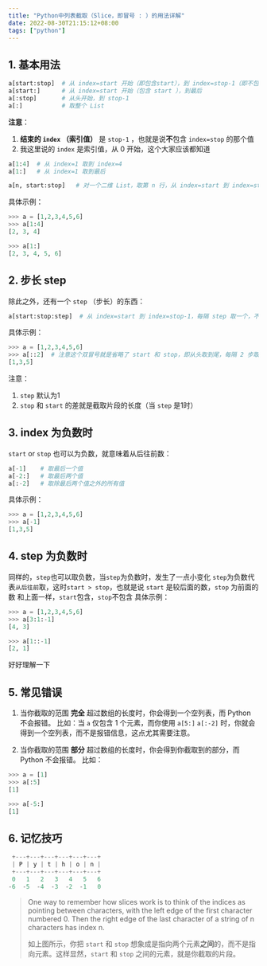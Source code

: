 ```yaml
---
title: "Python中列表截取（Slice，即冒号 : ）的用法详解"
date: 2022-08-30T21:15:12+08:00
tags: ["python"]
---
```


## 1. 基本用法

```python
a[start:stop]  # 从 index=start 开始（即包含start），到 index=stop-1（即不包含stop）
a[start:]      # 从 index=start 开始（包含 start ），到最后
a[:stop]       # 从头开始，到 stop-1
a[:]           # 取整个 List
```

**注意**：

1. **结束的 `index` （索引值）** 是 `stop-1` ，也就是说**不**包含 `index=stop` 的那个值
2. 我这里说的 `index` 是索引值，从 0 开始，这个大家应该都知道

```python
a[1:4]  # 从 index=1 取到 index=4
a[1:]   # 从 index=1 取到最后
```

```python
a[n, start:stop]   # 对一个二维 List，取第 n 行，从 index=start 到 index=stop-1 间的列
```

具体示例：

```python
>>> a = [1,2,3,4,5,6]
>>> a[1:4]
[2, 3, 4]

>>> a[1:]
[2, 3, 4, 5, 6]
```

## 2. 步长 step

除此之外，还有一个 `step` （步长）的东西：

```python
a[start:stop:step]  # 从 index=start 到 index=stop-1，每隔 step 取一个，不超过 stop-1
```

具体示例：

```python
>>> a = [1,2,3,4,5,6]
>>> a[::2]  # 注意这个双冒号就是省略了 start 和 stop，即从头取到尾，每隔 2 步取一个
[1,3,5]
```

注意：

1. `step` 默认为1
2. `stop` 和 `start` 的差就是截取片段的长度（当 `step` 是1时）

## 3. index 为负数时

`start` or `stop` 也可以为负数，就意味着从后往前数：

```python
a[-1]    # 取最后一个值
a[-2:]   # 取最后两个值
a[:-2]   # 取除最后两个值之外的所有值
```

具体示例：

```python
>>> a = [1,2,3,4,5,6]
>>> a[-1] 
[1,3,5]
```

## 4. step 为负数时

同样的，`step`也可以取负数，当`step`为负数时，发生了一点小变化
`step`为负数代表`从后往前`取，这时`start > stop`，也就是说 `start` 是较后面的数，`stop` 为前面的数
和上面一样，`start`包含，`stop`不包含
具体示例：

```python
>>> a = [1,2,3,4,5,6]
>>> a[3:1:-1]
[4, 3]

>>> a[1::-1]
[2, 1]
```

好好理解一下

## 5. 常见错误

1. 当你截取的范围 **完全** 超过数组的长度时，你会得到一个空列表，而 Python 不会报错。
比如：当 `a` 仅包含 1 个元素，而你使用 `a[5:]`  `a[:-2]`  时，你就会得到一个空列表，而不是报错信息，这点尤其需要注意。

2. 当你截取的范围 **部分** 超过数组的长度时，你会得到你截取到的部分，而 Python 不会报错。
比如：

```python
>>> a = [1]
>>> a[:5]
[1]

>>> a[-5:]
[1]
```

## 6. 记忆技巧

```python
 +---+---+---+---+---+---+
 | P | y | t | h | o | n |
 +---+---+---+---+---+---+
 0   1   2   3   4   5   6
-6  -5  -4  -3  -2  -1   0
```

> One way to remember how slices work is to think of the indices as pointing between characters, with the left edge of the first character numbered 0. Then the right edge of the last character of a string of n characters has index n.
>
> 如上图所示，你把 `start` 和 `stop` 想象成是指向两个元素**之间**的，而不是指向元素。这样显然，`start` 和 `stop` 之间的元素，就是你截取的片段。
